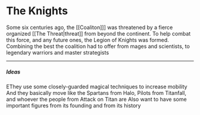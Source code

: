 # The Knights
Some six centuries ago, the [[Coaliton]]] was threatened by a fierce organized [[The Threat|threat]] from beyond the continent. To help combat this force, and any future ones, the Legion of Knights was formed. Combining the best the coalition had to offer from mages and scientists, to legendary warriors and master strategists 

---
##### Ideas
EThey use some closely-guarded magical techniques to increase mobility And they basically move like the Spartans from Halo, Pilots from Titanfall, and whoever the people from Attack on Titan are
Also want to have some important figures from its founding and from its history